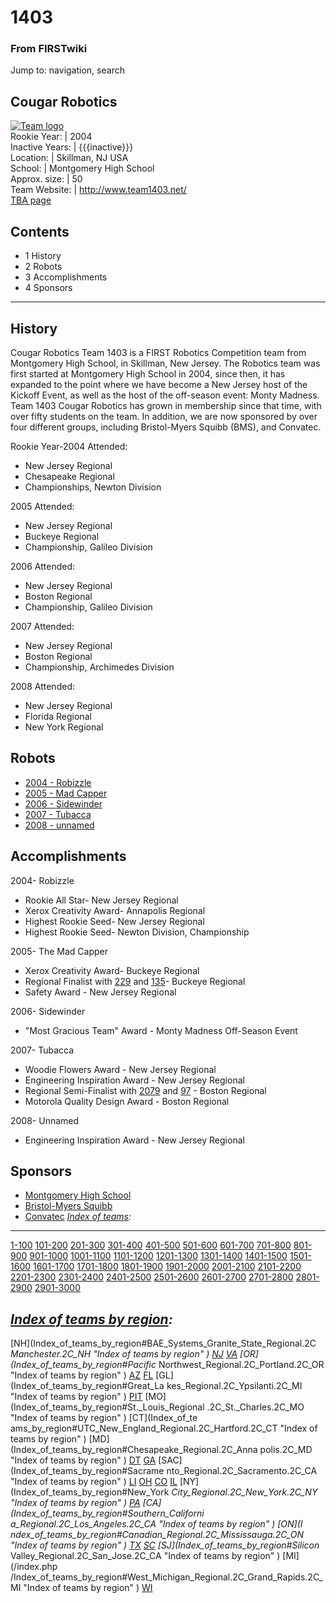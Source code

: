 # 1403

### From FIRSTwiki

Jump to: navigation, search

Cougar Robotics  
---  
[![Team logo](/media/7/75/1403_logo.jpg)](Image:1403_logo.jpg "Team
logo" )  
Rookie Year: | 2004  
Inactive Years: | {{{inactive}}}  
Location: | Skillman, NJ USA  
School: | Montgomery High School  
Approx. size: | 50  
Team Website: | <http://www.team1403.net/>  
[TBA page](http://www.thebluealliance.net/tbatv/team.php?team=1403
"http://www.thebluealliance.net/tbatv/team.php?team=1403" )  
  
  

## Contents

  * 1 History
  * 2 Robots
  * 3 Accomplishments
  * 4 Sponsors  
---  
  

## History

Cougar Robotics Team 1403 is a FIRST Robotics Competition team from Montgomery
High School, in Skillman, New Jersey. The Robotics team was first started at
Montgomery High School in 2004, since then, it has expanded to the point where
we have become a New Jersey host of the Kickoff Event, as well as the host of
the off-season event: Monty Madness. Team 1403 Cougar Robotics has grown in
membership since that time, with over fifty students on the team. In addition,
we are now sponsored by over four different groups, including Bristol-Myers
Squibb (BMS), and Convatec.

  
Rookie Year-2004 Attended:

  * New Jersey Regional 
  * Chesapeake Regional 
  * Championships, Newton Division 

2005 Attended:

  * New Jersey Regional 
  * Buckeye Regional 
  * Championship, Galileo Division 

2006 Attended:

  * New Jersey Regional 
  * Boston Regional 
  * Championship, Galileo Division 

2007 Attended:

  * New Jersey Regional 
  * Boston Regional 
  * Championship, Archimedes Division 

2008 Attended:

  * New Jersey Regional 
  * Florida Regional 
  * New York Regional 


## Robots

  * [2004 - Robizzle](/index.php?title=%281403%29&action=edit "\(1403\)" )
  * [2005 - Mad Capper](/index.php?title=%281403%29&action=edit "\(1403\)" )
  * [2006 - Sidewinder](/index.php?title=%281403%29&action=edit "\(1403\)" )
  * [2007 - Tubacca](/index.php?title=%281403%29&action=edit "\(1403\)" )
  * [2008 - unnamed](/index.php?title=%281403%29&action=edit "\(1403\)" )


## Accomplishments

2004- Robizzle

  * Rookie All Star- New Jersey Regional 
  * Xerox Creativity Award- Annapolis Regional 
  * Highest Rookie Seed- New Jersey Regional 
  * Highest Rookie Seed- Newton Division, Championship 

2005- The Mad Capper

  * Xerox Creativity Award- Buckeye Regional 
  * Regional Finalist with [229](229 "229" ) and [135](135 "135" )\- Buckeye Regional 
  * Safety Award - New Jersey Regional 

2006- Sidewinder

  * "Most Gracious Team" Award - Monty Madness Off-Season Event 

2007- Tubacca

  * Woodie Flowers Award - New Jersey Regional 
  * Engineering Inspiration Award - New Jersey Regional 
  * Regional Semi-Finalist with [2079](2079 "2079" ) and [97](97 "97" ) \- Boston Regional 
  * Motorola Quality Design Award - Boston Regional 

2008- Unnamed

  * Engineering Inspiration Award - New Jersey Regional 


## Sponsors

  * [Montgomery High School](http://montgomerytsd.schoolwires.com/ "http://montgomerytsd.schoolwires.com/" )
  * [Bristol-Myers Squibb](http://www.bms.com/ "http://www.bms.com/" )
  * [Convatec](http://www.convatec.com/ "http://www.convatec.com/" )
_[Index of teams](Index_of_teams "Index of teams" ):_  
---  
  
[1-100](Index_of_teams#1-100 "Index of teams" )
[101-200](Index_of_teams#101-200 "Index of teams" )
[201-300](Index_of_teams#201-300 "Index of teams" )
[301-400](Index_of_teams#301-400 "Index of teams" )
[401-500](Index_of_teams#401-500 "Index of teams" )
[501-600](Index_of_teams#501-600 "Index of teams" )
[601-700](Index_of_teams#601-700 "Index of teams" )
[701-800](Index_of_teams#701-800 "Index of teams" )
[801-900](Index_of_teams#801-900 "Index of teams" )
[901-1000](Index_of_teams#901-1000 "Index of teams" )
[1001-1100](Index_of_teams#1001-1100 "Index of teams" )
[1101-1200](Index_of_teams#1101-1200 "Index of teams" )
[1201-1300](Index_of_teams#1201-1300 "Index of teams" )
[1301-1400](Index_of_teams#1301-1400 "Index of teams" )
[1401-1500](Index_of_teams#1401-1500 "Index of teams" )
[1501-1600](Index_of_teams#1501-1600 "Index of teams" )
[1601-1700](Index_of_teams#1601-1700 "Index of teams" )
[1701-1800](Index_of_teams#1701-1800 "Index of teams" )
[1801-1900](Index_of_teams#1801-1900 "Index of teams" )
[1901-2000](Index_of_teams#1901-2000 "Index of teams" )
[2001-2100](Index_of_teams#2001-2100 "Index of teams" )
[2101-2200](Index_of_teams#2101-2200 "Index of teams" )
[2201-2300](Index_of_teams#2201-2300 "Index of teams" )
[2301-2400](Index_of_teams#2301-2400 "Index of teams" )
[2401-2500](Index_of_teams#2401-2500 "Index of teams" )
[2501-2600](Index_of_teams#2501-2600 "Index of teams" )
[2601-2700](Index_of_teams#2601-2700 "Index of teams" )
[2701-2800](Index_of_teams#2701-2800 "Index of teams" )
[2801-2900](Index_of_teams#2801-2900 "Index of teams" )
[2901-3000](Index_of_teams#2901-3000 "Index of teams" )  
  
_[Index of teams by region](Index_of_teams_by_region "Index of
teams by region" ):_  
---  
  
[NH](Index_of_teams_by_region#BAE_Systems_Granite_State_Regional.2C
_Manchester.2C_NH "Index of teams by region" )
[NJ](Index_of_teams_by_region#New_Jersey_Regional.2C_Trenton.2C_NJ
"Index of teams by region" )
[VA](Index_of_teams_by_region#NASA.2FVCU_Regional.2C_Richmond.2C_VA
"Index of teams by region" ) [OR](Index_of_teams_by_region#Pacific_
Northwest_Regional.2C_Portland.2C_OR "Index of teams by region" )
[AZ](Index_of_teams_by_region#Arizona_Regional.2C_Phoenix.2C_AZ
"Index of teams by region" )
[FL](Index_of_teams_by_region#Florida_Regional.2C_Orlando.2C_FL
"Index of teams by region" ) [GL](Index_of_teams_by_region#Great_La
kes_Regional.2C_Ypsilanti.2C_MI "Index of teams by region" ) [PIT](
Index_of_teams_by_region#Pittsburgh_Regional.2C_Pittsburgh.2C_PA "Index of
teams by region" ) [MO](Index_of_teams_by_region#St._Louis_Regional
.2C_St._Charles.2C_MO "Index of teams by region" ) [CT](Index_of_te
ams_by_region#UTC_New_England_Regional.2C_Hartford.2C_CT "Index of teams by
region" ) [MD](Index_of_teams_by_region#Chesapeake_Regional.2C_Anna
polis.2C_MD "Index of teams by region" )
[DT](Index_of_teams_by_region#Detroit_Regional.2C_Detroit.2C_MI
"Index of teams by region" )
[GA](Index_of_teams_by_region#Peachtree_Regional.2C_Duluth.2C_GA
"Index of teams by region" ) [SAC](Index_of_teams_by_region#Sacrame
nto_Regional.2C_Sacramento.2C_CA "Index of teams by region" ) [LI](
Index_of_teams_by_region#SBPLI_Long_Island_Regional.2C_Brentwood.2C_NY "Index
of teams by region" )
[OH](Index_of_teams_by_region#Buckeye_Regional.2C_Cleveland.2C_OH
"Index of teams by region" )
[CO](Index_of_teams_by_region#Colorado_Regional.2C_Denver.2C_CO
"Index of teams by region" )
[IL](Index_of_teams_by_region#Midwest_Regional.2C_Evanston.2C_IL
"Index of teams by region" ) [NY](Index_of_teams_by_region#New_York
_City_Regional.2C_New_York.2C_NY "Index of teams by region" ) [PA](
Index_of_teams_by_region#Philadelphia_Regional.2C_Philadelphia.2C_PA "Index of
teams by region" ) [CA](Index_of_teams_by_region#Southern_Californi
a_Regional.2C_Los_Angeles.2C_CA "Index of teams by region" ) [ON](I
ndex_of_teams_by_region#Canadian_Regional.2C_Mississauga.2C_ON "Index of teams
by region" )
[TX](Index_of_teams_by_region#Lone_Star_Regional.2C_Houston.2C_TX
"Index of teams by region" )
[SC](Index_of_teams_by_region#Palmetto_Regional.2C_Columbia.2C_SC
"Index of teams by region" ) [SJ](Index_of_teams_by_region#Silicon_
Valley_Regional.2C_San_Jose.2C_CA "Index of teams by region" ) [MI](/index.php
/Index_of_teams_by_region#West_Michigan_Regional.2C_Grand_Rapids.2C_MI "Index
of teams by region" )
[WI](Index_of_teams_by_region#Wisconsin_Regional.2C_Milwaukee.2C_WI
"Index of teams by region" )  
  
